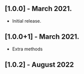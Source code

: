 ## [1.0.0] - March 2021.

* Initial release.

## [1.0.0+1] - March 2021.

* Extra methods

## [1.0.2] - August 2022
